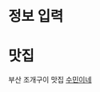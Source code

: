 # 정보 입력  


# 맛집
부산 조개구이 맛집 [수민이네](https://map.naver.com/p/search/%EC%88%98%EB%AF%BC%EC%9D%B4%EB%84%A4/place/13325088?placePath=?entry=pll&from=nx&fromNxList=true&searchType=place&c=15.00,0,0,0,dh)
